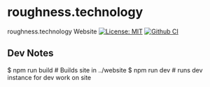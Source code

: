 # roughness.technology

roughness.technology Website
[![License: MIT](https://img.shields.io/badge/License-MIT-yellow.svg)](https://opensource.org/licenses/MIT)
[![Github CI](https://github.com/wendall911/roughness.technology/actions/workflows/deploy.yml/badge.svg)](https://github.com/wendall911/roughness.technology/actions/workflows/deploy.yml)

## Dev Notes
$ npm run build # Builds site in ../website
$ npm run dev # runs dev instance for dev work on site
